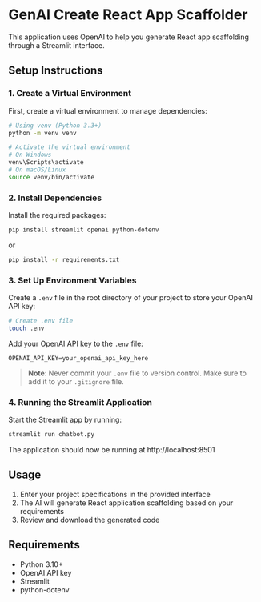 # GenAI Create React App Scaffolder

This application uses OpenAI to help you generate React app scaffolding through a Streamlit interface.

## Setup Instructions

### 1. Create a Virtual Environment

First, create a virtual environment to manage dependencies:

```bash
# Using venv (Python 3.3+)
python -m venv venv

# Activate the virtual environment
# On Windows
venv\Scripts\activate
# On macOS/Linux
source venv/bin/activate
```

### 2. Install Dependencies

Install the required packages:

```bash
pip install streamlit openai python-dotenv
```

or

```bash
pip install -r requirements.txt
```

### 3. Set Up Environment Variables

Create a `.env` file in the root directory of your project to store your OpenAI API key:

```bash
# Create .env file
touch .env
```

Add your OpenAI API key to the `.env` file:

```
OPENAI_API_KEY=your_openai_api_key_here
```

> **Note**: Never commit your `.env` file to version control. Make sure to add it to your `.gitignore` file.

### 4. Running the Streamlit Application

Start the Streamlit app by running:

```bash
streamlit run chatbot.py
```

The application should now be running at http://localhost:8501

## Usage

1. Enter your project specifications in the provided interface
2. The AI will generate React application scaffolding based on your requirements
3. Review and download the generated code

## Requirements

- Python 3.10+
- OpenAI API key
- Streamlit
- python-dotenv
